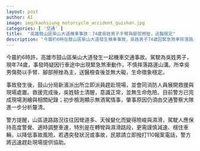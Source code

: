 ```yaml
---
layout: post
author: AI
image: img/kaohsiung_motorcycle_accident_guishan.jpg
categories: [ '交通' ]
title:  "高雄鼓山區柴山大道機車事故：74歲吳姓男子手臂與腳部擦挫，送醫穩定"
description: "今晨約6時在鼓山區柴山大道發生機車事故，吳姓男子74歲因緊急煞車摔落路邊山溝，傷勢以擦挫為主，送醫檢查後無大礙、生命徵象穩定。警方與消防完成現場救援與處置，初步檢測無酒駕，肇事原因待交通警察大隊分析。山區路況多彎道且易濕滑，駕駛人應提高警覺、適時減速。遇事故請撥打110求援。"
---
```

今晨約6時許，高雄市鼓山區柴山大道發生一起機車交通事故。駕駛為吳姓男子，現年74歲，事發時疑因行車途中出現緊急煞車動作，不慎摔落路邊山溝。所幸吳男傷勢以手臂、腳部擦挫為主，送醫檢查後並無大礙，生命徵象穩定。

事故發生後，鼓山分局新濱派出所立即派員趕赴現場，並會同消防人員展開救援與現場處置。救援完成後，吳姓騎士清醒，意識正常，並無生命危險。目前警方已完成現場測繪與相關紀錄；初步檢測顯示無酒駕情事，肇事原因仍須由交通警察大隊進一步分析釐清。

警方提醒，山區道路路況往往因彎道多、天候變化而變得險峻與濕滑，駕駛人應保持高度警覺、適時調整車速，特別是在轉彎與濕滑路段，更需謹慎減速、穩住車輛，以降低事故風險。若遇突發狀況或事故，民眾請立即撥打110報案電話，警方將迅速趕赴現場提供協助。
